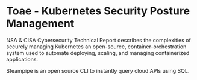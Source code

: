 # Toae - Kubernetes Security Posture Management

NSA & CISA Cybersecurity Technical Report describes the complexities of securely managing Kubernetes an open-source, container-orchestration system used to automate deploying, scaling, and managing containerized applications.

Steampipe is an open source CLI to instantly query cloud APIs using SQL.
